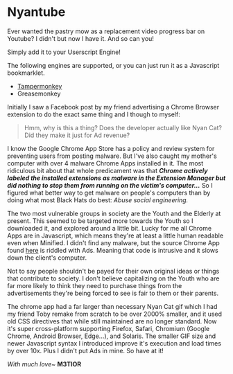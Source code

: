 # Nyantube

Ever wanted the pastry mow as a replacement video progress bar on Youtube?
I didn't but now I have it. And so can you!

Simply add it to your Userscript Engine!

The following engines are supported, or you can just run it as a Javascript bookmarklet.
 * [Tampermonkey](https://chrome.google.com/webstore/detail/tampermonkey/dhdgffkkebhmkfjojejmpbldmpobfkfo?hl=en)
 * Greasemonkey


Initially I saw a Facebook post by my friend advertising a Chrome Browser
extension to do the exact same thing and I though to myself:
> Hmm, why is this a thing? Does the developer actually like Nyan Cat?
> Did they make it just for Ad revenue?

I know the Google Chrome App Store has a policy and review system for
preventing users from posting malware. But I've also caught my mother's computer
with over 4 malware Chrome Apps installed in it. The most ridiculous bit about
that whole predicament was that ***Chrome actively labeled the installed
extensions as malware in the Extension Manager but did nothing to stop them
from running on the victim's computer...*** So I figured what better way to
get malware on people's computers than by doing what most Black Hats do best:
*Abuse social engineering.*

The two most vulnerable groups in society are
the Youth and the Elderly at present. This seemed to be targeted more towards
the Youth so I downloaded it, and explored around a little bit. Lucky for me
all Chrome Apps are in Javascript, which means they're at least a little
human readable even when Minified. I didn't find any malware, but the source
Chrome App found [here](https://chrome.google.com/webstore/detail/nyan-cat-progress-bar-for/bdjaekjkckpdknkfncfnaibkabdcgmkg?hl=en) is riddled with Ads. Meaning that code
is intrusive and it slows down the client's computer.

Not to say people shouldn't be payed for their own original ideas or things that
contribute to society. I don't believe capitalizing on the Youth who are
far more likely to think they need to purchase things from the advertisements they're
being forced to see is fair to them or their parents.

The chrome app had a far larger than necessary Nyan Cat gif which I had my friend
Toby remake from scratch to be over 2000% smaller, and it used old CSS directives
that while still maintained are no longer standard. Now it's super cross-platform
supporting Firefox, Safari, Chromium (Google Chrome, Android Browser, Edge...), and
Solaris. The smaller GIF size and newer Javascript syntax I introduced improve it's
execution and load times by over 10x. Plus I didn't put Ads in mine. So have at it!

*With much love~*
**M3TIOR**
